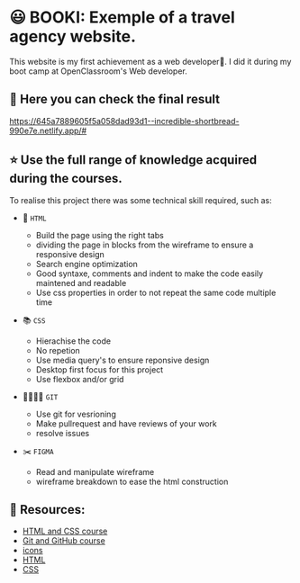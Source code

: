 # 😃 BOOKI: Exemple of a travel agency website.
This website is my first achievement as a web developer👏. I did it during my boot camp at OpenClassroom's Web developer.

## 👀 Here you can check the final result
https://645a7889605f5a058dad93d1--incredible-shortbread-990e7e.netlify.app/#

## ⭐️ Use the full range of knowledge acquired during the courses.
To realise this project there was some technical skill required, such as:


* 🎯 `HTML`
  * Build the page using the right tabs
  * dividing the page in blocks from the wireframe to ensure a responsive design
  * Search engine optimization
  * Good syntaxe, comments and indent to make the code easily maintened and readable
  * Use css properties in order to not repeat the same code multiple time
                                                                           
* 📚 `CSS`
  * Hierachise the code
  * No repetion
  * Use media query's to ensure reponsive design
  * Desktop first focus for this project
  * Use flexbox and/or grid

* 👨‍👩‍👧‍👧 `GIT`
  * Use git for vesrioning
  * Make pullrequest and have reviews of your work
  * resolve issues
                                                                               
* ✂️ `FIGMA`
  * Read and manipulate wireframe
  * wireframe breakdown to ease the html construction
                                                                                
## 📓 Resources:

   * [HTML and CSS course](https://openclassrooms.com/fr/courses/1603881-creez-votre-site-web-avec-html5-et-css3)
   * [Git and GitHub course](https://openclassrooms.com/fr/courses/7162856-gerez-du-code-avec-git-et-github)
   * [icons](https://fontawesome.com/docs/web/setup/get-started)
   * [HTML](https://developer.mozilla.org/en-US/docs/Web/HTML) 
   * [CSS](https://developer.mozilla.org/en-US/docs/Web/CSS)
